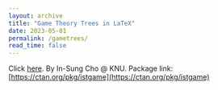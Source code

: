 ```yaml
---
layout: archive
title: "Game Theory Trees in LaTeX"
date: 2023-05-01
permalink: /gametrees/
read_time: false
---
```


Click [here](/assets/files/gametrees.pdf). By In-Sung Cho @ KNU. Package link: [https://ctan.org/pkg/istgame](https://ctan.org/pkg/istgame)